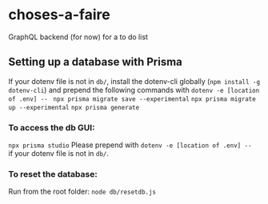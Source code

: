 # choses-a-faire
GraphQL backend (for now) for a to do list

## Setting up a database with Prisma
If your dotenv file is not in `db/`, install the dotenv-cli globally (`npm install -g dotenv-cli`) and prepend the following commands with `dotenv -e [location of .env] -- `
`npx prisma migrate save --experimental`
`npx prisma migrate up --experimental`
`npx prisma generate`

### To access the db GUI:
`npx prisma studio`
Please prepend with `dotenv -e [location of .env] -- ` if your dotenv file is not in `db/`.

### To reset the database:
Run from the root folder: `node db/resetdb.js`